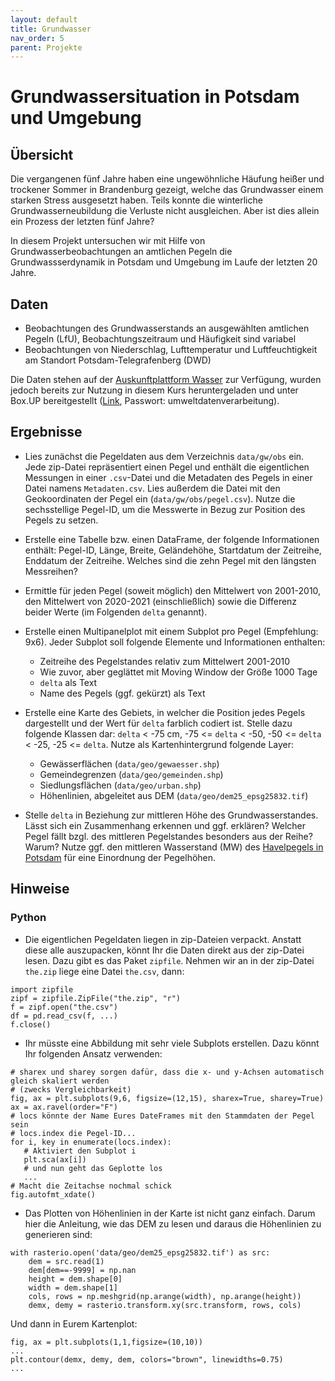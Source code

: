 ```yaml
---
layout: default
title: Grundwasser
nav_order: 5
parent: Projekte
---
```


# Grundwassersituation in Potsdam und Umgebung

## Übersicht

Die vergangenen fünf Jahre haben eine ungewöhnliche Häufung heißer und trockener Sommer in Brandenburg
gezeigt, welche das Grundwasser einem starken Stress ausgesetzt haben. Teils konnte die 
winterliche Grundwasserneubildung die Verluste nicht ausgleichen. Aber ist dies allein ein
Prozess der letzten fünf Jahre?

In diesem Projekt untersuchen wir mit Hilfe von Grundwasserbeobachtungen an amtlichen Pegeln die
Grundwassserdynamik in Potsdam und Umgebung im Laufe der letzten 20 Jahre.


## Daten

- Beobachtungen des Grundwasserstands an ausgewählten amtlichen Pegeln (LfU), Beobachtungszeitraum und Häufigkeit sind variabel
- Beobachtungen von Niederschlag, Lufttemperatur und Luftfeuchtigkeit am Standort Potsdam-Telegrafenberg (DWD)

Die Daten stehen auf der [Auskunftplattform Wasser](https://apw.brandenburg.de) zur Verfügung, wurden jedoch bereits
zur Nutzung in diesem Kurs heruntergeladen und unter Box.UP bereitgestellt ([Link](https://boxup.uni-potsdam.de/s/WgoamrJjWBt6KAj), Passwort: umweltdatenverarbeitung).

## Ergebnisse

- Lies zunächst die Pegeldaten aus dem Verzeichnis `data/gw/obs` ein. Jede zip-Datei repräsentiert einen Pegel und enthält die eigentlichen Messungen in einer `.csv`-Datei und die Metadaten des Pegels in einer Datei namens `Metadaten.csv`. Lies außerdem die Datei mit den Geokoordinaten der Pegel ein (`data/gw/obs/pegel.csv`). Nutze die sechsstellige Pegel-ID, um die Messwerte in Bezug zur Position des Pegels zu setzen.

- Erstelle eine Tabelle bzw. einen DataFrame, der folgende Informationen enthält: Pegel-ID, Länge, Breite, Geländehöhe, Startdatum der Zeitreihe, Enddatum der Zeitreihe. Welches sind die zehn Pegel mit den längsten Messreihen?

- Ermittle für jeden Pegel (soweit möglich) den Mittelwert von 2001-2010, den Mittelwert von 2020-2021 (einschließlich) sowie die Differenz beider Werte (im Folgenden `delta` genannt).
  
- Erstelle einen Multipanelplot mit einem Subplot pro Pegel (Empfehlung: 9x6). Jeder Subplot soll folgende Elemente und Informationen enthalten:
   - Zeitreihe des Pegelstandes relativ zum Mittelwert 2001-2010
   - Wie zuvor, aber geglättet mit Moving Window der Größe 1000 Tage
   - `delta` als Text
   - Name des Pegels (ggf. gekürzt) als Text

- Erstelle eine Karte des Gebiets, in welcher die Position jedes Pegels dargestellt und der Wert für `delta`
farblich codiert ist. Stelle dazu folgende Klassen dar: `delta` < -75 cm, -75 <= `delta` < -50, -50 <= `delta` < -25, -25 <= `delta`.
Nutze als Kartenhintergrund folgende Layer:

   - Gewässerflächen (`data/geo/gewaesser.shp`)
   - Gemeindegrenzen (`data/geo/gemeinden.shp`)
   - Siedlungsflächen (`data/geo/urban.shp`)
   - Höhenlinien, abgeleitet aus DEM (`data/geo/dem25_epsg25832.tif`)

- Stelle `delta` in Beziehung zur mittleren Höhe des Grundwasserstandes. Lässt sich ein Zusammenhang erkennen und ggf. erklären? Welcher Pegel fällt bzgl. des mittleren Pegelstandes besonders aus der Reihe? Warum? Nutze ggf. den mittleren Wasserstand (MW) des [Havelpegels in Potsdam](https://www.pegelonline.wsv.de/gast/stammdaten?pegelnr=580412) für eine Einordnung der Pegelhöhen.

## Hinweise

### Python

- Die eigentlichen Pegeldaten liegen in zip-Dateien verpackt. Anstatt diese alle auszupacken, könnt Ihr die Daten direkt aus der zip-Datei lesen. Dazu gibt es das Paket `zipfile`. Nehmen wir an in der zip-Datei `the.zip` liege eine Datei `the.csv`, dann:

```
import zipfile
zipf = zipfile.ZipFile("the.zip", "r")
f = zipf.open("the.csv")
df = pd.read_csv(f, ...)
f.close()
```
- Ihr müsste eine Abbildung mit sehr viele Subplots erstellen. Dazu könnt Ihr folgenden Ansatz verwenden:

```
# sharex und sharey sorgen dafür, dass die x- und y-Achsen automatisch gleich skaliert werden
# (zwecks Vergleichbarkeit)
fig, ax = plt.subplots(9,6, figsize=(12,15), sharex=True, sharey=True)
ax = ax.ravel(order="F")
# locs könnte der Name Eures DateFrames mit den Stammdaten der Pegel sein
# locs.index die Pegel-ID...
for i, key in enumerate(locs.index):
   # Aktiviert den Subplot i
   plt.sca(ax[i])
   # und nun geht das Geplotte los
   ...
# Macht die Zeitachse nochmal schick
fig.autofmt_xdate()
```

- Das Plotten von Höhenlinien in der Karte ist nicht ganz einfach. Darum hier die
Anleitung, wie das DEM zu lesen und daraus die Höhenlinien zu generieren sind:

```
with rasterio.open('data/geo/dem25_epsg25832.tif') as src:
    dem = src.read(1)
    dem[dem==-9999] = np.nan
    height = dem.shape[0]
    width = dem.shape[1]
    cols, rows = np.meshgrid(np.arange(width), np.arange(height))
    demx, demy = rasterio.transform.xy(src.transform, rows, cols)
```

Und dann in Eurem Kartenplot:

```
fig, ax = plt.subplots(1,1,figsize=(10,10))
...
plt.contour(demx, demy, dem, colors="brown", linewidths=0.75)
...
```

